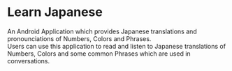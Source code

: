 <h1>Learn Japanese</h1>

An Android Application which provides Japanese translations and pronounciations of Numbers, Colors and Phrases.<br>
Users can use this application to read and listen to Japanese translations of Numbers, Colors and some common Phrases which are used in conversations.

